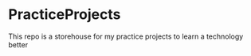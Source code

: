 # PracticeProjects

This repo is a storehouse for my practice projects to learn a technology better
